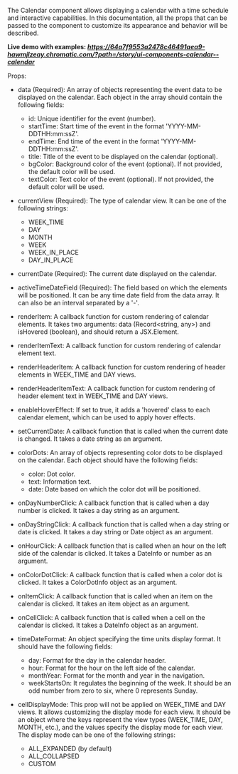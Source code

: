 The Calendar component allows displaying a calendar with a time schedule and interactive capabilities. In this documentation, all the props that can be passed to the component to customize its appearance and behavior will be described.

**Live demo with examples: _https://64a7f9553a2478c46491aea9-hawmjlzeay.chromatic.com/?path=/story/ui-components-calendar--calendar_**

Props:

- data (Required): An array of objects representing the event data to be displayed on the calendar. Each object in the array should contain the following fields:
  - id: Unique identifier for the event (number).
  - startTime: Start time of the event in the format 'YYYY-MM-DDTHH:mm:ssZ'.
  - endTime: End time of the event in the format 'YYYY-MM-DDTHH:mm:ssZ'.
  - title: Title of the event to be displayed on the calendar (optional).
  - bgColor: Background color of the event (optional). If not provided, the default color will be used.
  - textColor: Text color of the event (optional). If not provided, the default color will be used.

- currentView (Required): The type of calendar view. It can be one of the following strings:
  - WEEK_TIME
  - DAY
  - MONTH
  - WEEK
  - WEEK_IN_PLACE
  - DAY_IN_PLACE

- currentDate (Required): The current date displayed on the calendar.

- activeTimeDateField (Required): The field based on which the elements will be positioned. It can be any time date field from the data array. It can also be an interval separated by a '-'.

- renderItem: A callback function for custom rendering of calendar elements. It takes two arguments: data (Record<string, any>) and isHovered (boolean), and should return a JSX.Element.

- renderItemText: A callback function for custom rendering of calendar element text.

- renderHeaderItem: A callback function for custom rendering of header elements in WEEK_TIME and DAY views.

- renderHeaderItemText: A callback function for custom rendering of header element text in WEEK_TIME and DAY views.

- enableHoverEffect: If set to true, it adds a 'hovered' class to each calendar element, which can be used to apply hover effects.

- setCurrentDate: A callback function that is called when the current date is changed. It takes a date string as an argument.

- colorDots: An array of objects representing color dots to be displayed on the calendar. Each object should have the following fields:
  - color: Dot color.
  - text: Information text.
  - date: Date based on which the color dot will be positioned.

- onDayNumberClick: A callback function that is called when a day number is clicked. It takes a day string as an argument.

- onDayStringClick: A callback function that is called when a day string or date is clicked. It takes a day string or Date object as an argument.

- onHourClick: A callback function that is called when an hour on the left side of the calendar is clicked. It takes a DateInfo or number as an argument.

- onColorDotClick: A callback function that is called when a color dot is clicked. It takes a ColorDotInfo object as an argument.

- onItemClick: A callback function that is called when an item on the calendar is clicked. It takes an item object as an argument.

- onCellClick: A callback function that is called when a cell on the calendar is clicked. It takes a DateInfo object as an argument.

- timeDateFormat: An object specifying the time units display format. It should have the following fields:
  - day: Format for the day in the calendar header.
  - hour: Format for the hour on the left side of the calendar.
  - monthYear: Format for the month and year in the navigation.
  - weekStartsOn: It regulates the beginning of the week. It should be an odd number from zero to six, where 0 represents Sunday.

- cellDisplayMode: This prop will not be applied on WEEK_TIME and DAY views. It allows customizing the display mode for each view. It should be an object where the keys represent the view types (WEEK_TIME, DAY, MONTH, etc.), and the values specify the display mode for each view. The display mode can be one of the following strings:
  - ALL_EXPANDED (by default)
  - ALL_COLLAPSED
  - CUSTOM
